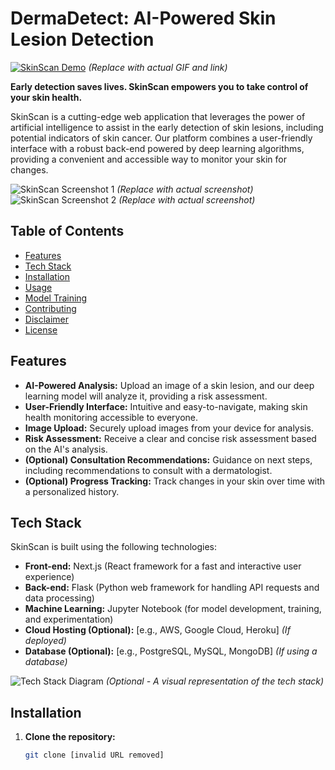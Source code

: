 # DermaDetect: AI-Powered Skin Lesion Detection

[![SkinScan Demo](link_to_demo_gif.gif)](link_to_deployed_app)  *(Replace with actual GIF and link)*

**Early detection saves lives. SkinScan empowers you to take control of your skin health.**

SkinScan is a cutting-edge web application that leverages the power of artificial intelligence to assist in the early detection of skin lesions, including potential indicators of skin cancer.  Our platform combines a user-friendly interface with a robust back-end powered by deep learning algorithms, providing a convenient and accessible way to monitor your skin for changes.

![SkinScan Screenshot 1](link_to_screenshot1.png) *(Replace with actual screenshot)*
![SkinScan Screenshot 2](link_to_screenshot2.png) *(Replace with actual screenshot)*

## Table of Contents

- [Features](#features)
- [Tech Stack](#tech-stack)
- [Installation](#installation)
- [Usage](#usage)
- [Model Training](#model-training)
- [Contributing](#contributing)
- [Disclaimer](#disclaimer)
- [License](#license)

## Features

- **AI-Powered Analysis:**  Upload an image of a skin lesion, and our deep learning model will analyze it, providing a risk assessment.
- **User-Friendly Interface:**  Intuitive and easy-to-navigate, making skin health monitoring accessible to everyone.
- **Image Upload:** Securely upload images from your device for analysis.
- **Risk Assessment:** Receive a clear and concise risk assessment based on the AI's analysis.
- **(Optional) Consultation Recommendations:**  Guidance on next steps, including recommendations to consult with a dermatologist.
- **(Optional) Progress Tracking:**  Track changes in your skin over time with a personalized history.

## Tech Stack

SkinScan is built using the following technologies:

- **Front-end:** Next.js (React framework for a fast and interactive user experience)
- **Back-end:** Flask (Python web framework for handling API requests and data processing)
- **Machine Learning:** Jupyter Notebook (for model development, training, and experimentation)
- **Cloud Hosting (Optional):**  [e.g., AWS, Google Cloud, Heroku]  *(If deployed)*
- **Database (Optional):** [e.g., PostgreSQL, MySQL, MongoDB] *(If using a database)*

![Tech Stack Diagram](link_to_tech_stack_diagram.png) *(Optional - A visual representation of the tech stack)*

## Installation

1. **Clone the repository:**

   ```bash
   git clone [invalid URL removed]
